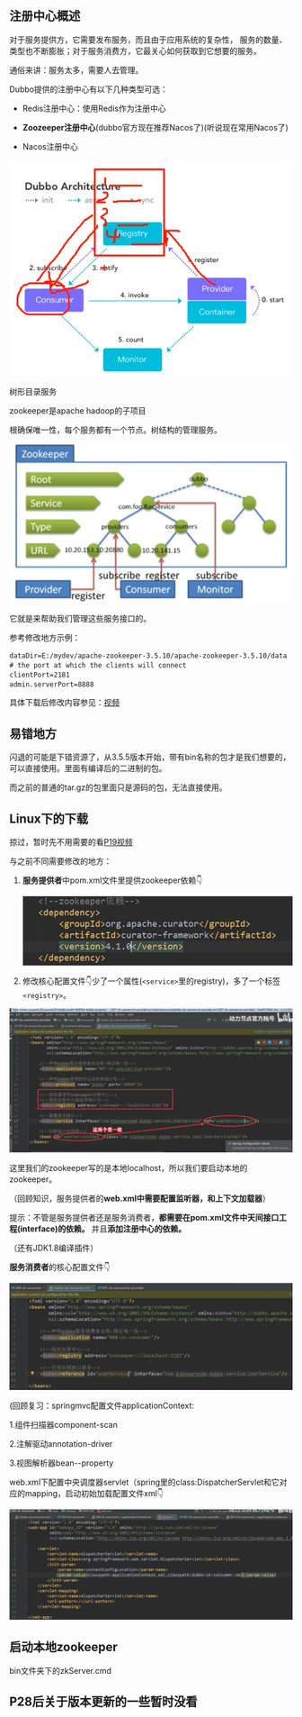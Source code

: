 ## 注册中心概述

对于服务提供方，它需要发布服务，而且由于应用系统的复杂性，
服务的数量、类型也不断膨胀；对于服务消费方，它最关心如何获取到它想要的服务。

通俗来讲：服务太多，需要人去管理。

Dubbo提供的注册中心有以下几种类型可选：

- Redis注册中心：使用Redis作为注册中心

- **Zoozeeper注册中心**(dubbo官方现在推荐Nacos了)(听说现在常用Nacos了)

- Nacos注册中心

![chrome_IRNaRkCFYR.png](https://raw.githubusercontent.com/Fanyup/cloudimg/master/img/chrome_IRNaRkCFYR.png)

树形目录服务

zookeeper是apache hadoop的子项目

根确保唯一性，每个服务都有一个节点。树结构的管理服务。

![chrome_SctqA7ZeTb.png](https://raw.githubusercontent.com/Fanyup/cloudimg/master/img/chrome_SctqA7ZeTb.png)

它就是来帮助我们管理这些服务接口的。

参考修改地方示例：

```xml
dataDir=E:/mydev/apache-zookeeper-3.5.10/apache-zookeeper-3.5.10/data
# the port at which the clients will connect
clientPort=2181
admin.serverPort=8888
```

具体下载后修改内容参见：[视频](https://www.bilibili.com/video/BV1Sk4y197eD/?p=18&spm_id_from=pageDriver&vd_source=baf5a4288b31a243832175ddb5cbd481)

## 易错地方

闪退的可能是下错资源了，从3.5.5版本开始，带有bin名称的包才是我们想要的，可以直接使用。里面有编译后的二进制的包。

而之前的普通的tar.gz的包里面只是源码的包，无法直接使用。

## Linux下的下载

掠过，暂时先不用需要的看[P19视频](https://www.bilibili.com/video/BV1Sk4y197eD/?p=19&spm_id_from=pageDriver&vd_source=baf5a4288b31a243832175ddb5cbd481)

与之前不同需要修改的地方：

1. **服务提供者**中pom.xml文件里提供zookeeper依赖👇
   
   ![chrome_MDN96Ewi7M.png](https://raw.githubusercontent.com/Fanyup/cloudimg/master/img/chrome_MDN96Ewi7M.png)

2. 修改核心配置文件👇少了一个属性(`<service>`里的registry)，多了一个标签`<registry>`。

![chrome_5LfIRCkF6g.png](https://raw.githubusercontent.com/Fanyup/cloudimg/master/img/chrome_5LfIRCkF6g.png)

这里我们的zookeeper写的是本地localhost，所以我们要启动本地的zookeeper。

（回顾知识，服务提供者的**web.xml中需要配置监听器，和上下文加载器**）

提示：不管是服务提供者还是服务消费者，**都需要在pom.xml文件中天间接口工程(interface)的依赖。** 并且**添加注册中心的依赖。**

（还有JDK1.8编译插件）

**服务消费者**的核心配置文件👇

![chrome_S1thrhMuOG.png](https://raw.githubusercontent.com/Fanyup/cloudimg/master/img/chrome_S1thrhMuOG.png)

(回顾复习：springmvc配置文件applicationContext:

1.组件扫描器component-scan

2.注解驱动annotation-driver

3.视图解析器bean--property

web.xml下配置中央调度器servlet（spring里的class:DispatcherServlet和它对应的mapping，启动初始加载配置文件xml👇

![chrome_E8pr1AGmJP.png](https://raw.githubusercontent.com/Fanyup/cloudimg/master/img/chrome_E8pr1AGmJP.png)

## 启动本地zookeeper

bin文件夹下的zkServer.cmd

## P28后关于版本更新的一些暂时没看
